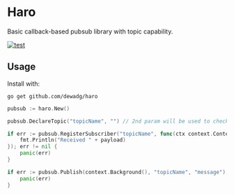 # Haro

Basic callback-based pubsub library with topic capability.

[![test](https://github.com/dewadg/haro/workflows/Tests/badge.svg?branch=master "test")](https://github.com/dewadg/haro/actions)

## Usage

Install with:
```
go get github.com/dewadg/haro
```

```go
pubsub := haro.New()

pubsub.DeclareTopic("topicName", "") // 2nd param will be used to check the payload type

if err := pubsub.RegisterSubscriber("topicName", func(ctx context.Context, payload string) {
    fmt.Println("Received " + payload)
}); err != nil {
    panic(err)
}

if err := pubsub.Publish(context.Background(), "topicName", "message"); err != nil {
    panic(err)
}
```
